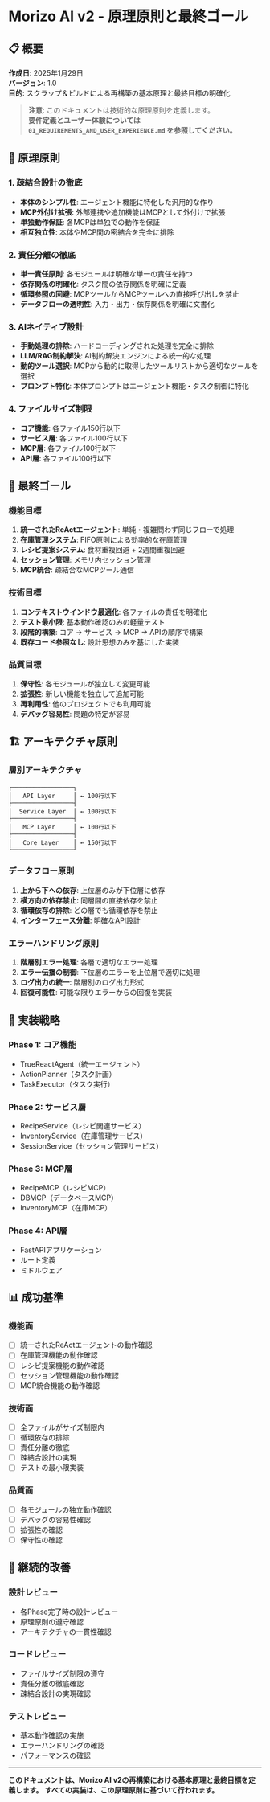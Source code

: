 # Morizo AI v2 - 原理原則と最終ゴール

## 📋 概要

**作成日**: 2025年1月29日  
**バージョン**: 1.0  
**目的**: スクラップ＆ビルドによる再構築の基本原理と最終目標の明確化

> **注意**: このドキュメントは技術的な原理原則を定義します。  
> **要件定義とユーザー体験については `01_REQUIREMENTS_AND_USER_EXPERIENCE.md` を参照してください。**

## 🧠 原理原則

### **1. 疎結合設計の徹底**
- **本体のシンプル性**: エージェント機能に特化した汎用的な作り
- **MCP外付け拡張**: 外部連携や追加機能はMCPとして外付けで拡張
- **単独動作保証**: 各MCPは単独での動作を保証
- **相互独立性**: 本体やMCP間の密結合を完全に排除

### **2. 責任分離の徹底**
- **単一責任原則**: 各モジュールは明確な単一の責任を持つ
- **依存関係の明確化**: タスク間の依存関係を明確に定義
- **循環参照の回避**: MCPツールからMCPツールへの直接呼び出しを禁止
- **データフローの透明性**: 入力・出力・依存関係を明確に文書化

### **3. AIネイティブ設計**
- **手動処理の排除**: ハードコーディングされた処理を完全に排除
- **LLM/RAG制約解決**: AI制約解決エンジンによる統一的な処理
- **動的ツール選択**: MCPから動的に取得したツールリストから適切なツールを選択
- **プロンプト特化**: 本体プロンプトはエージェント機能・タスク制御に特化

### **4. ファイルサイズ制限**
- **コア機能**: 各ファイル150行以下
- **サービス層**: 各ファイル100行以下
- **MCP層**: 各ファイル100行以下
- **API層**: 各ファイル100行以下

## 🎯 最終ゴール

### **機能目標**
1. **統一されたReActエージェント**: 単純・複雑問わず同じフローで処理
2. **在庫管理システム**: FIFO原則による効率的な在庫管理
3. **レシピ提案システム**: 食材重複回避 + 2週間重複回避
4. **セッション管理**: メモリ内セッション管理
5. **MCP統合**: 疎結合なMCPツール通信

### **技術目標**
1. **コンテキストウインドウ最適化**: 各ファイルの責任を明確化
2. **テスト最小限**: 基本動作確認のみの軽量テスト
3. **段階的構築**: コア → サービス → MCP → APIの順序で構築
4. **既存コード参照なし**: 設計思想のみを基にした実装

### **品質目標**
1. **保守性**: 各モジュールが独立して変更可能
2. **拡張性**: 新しい機能を独立して追加可能
3. **再利用性**: 他のプロジェクトでも利用可能
4. **デバッグ容易性**: 問題の特定が容易

## 🏗️ アーキテクチャ原則

### **層別アーキテクチャ**
```
┌─────────────────┐
│   API Layer     │ ← 100行以下
├─────────────────┤
│  Service Layer  │ ← 100行以下
├─────────────────┤
│   MCP Layer     │ ← 100行以下
├─────────────────┤
│   Core Layer    │ ← 150行以下
└─────────────────┘
```

### **データフロー原則**
1. **上から下への依存**: 上位層のみが下位層に依存
2. **横方向の依存禁止**: 同層間の直接依存を禁止
3. **循環依存の排除**: どの層でも循環依存を禁止
4. **インターフェース分離**: 明確なAPI設計

### **エラーハンドリング原則**
1. **階層別エラー処理**: 各層で適切なエラー処理
2. **エラー伝播の制御**: 下位層のエラーを上位層で適切に処理
3. **ログ出力の統一**: 階層別のログ出力形式
4. **回復可能性**: 可能な限りエラーからの回復を実装

## 🚀 実装戦略

### **Phase 1: コア機能**
- TrueReactAgent（統一エージェント）
- ActionPlanner（タスク計画）
- TaskExecutor（タスク実行）

### **Phase 2: サービス層**
- RecipeService（レシピ関連サービス）
- InventoryService（在庫管理サービス）
- SessionService（セッション管理サービス）

### **Phase 3: MCP層**
- RecipeMCP（レシピMCP）
- DBMCP（データベースMCP）
- InventoryMCP（在庫MCP）

### **Phase 4: API層**
- FastAPIアプリケーション
- ルート定義
- ミドルウェア

## 📊 成功基準

### **機能面**
- [ ] 統一されたReActエージェントの動作確認
- [ ] 在庫管理機能の動作確認
- [ ] レシピ提案機能の動作確認
- [ ] セッション管理機能の動作確認
- [ ] MCP統合機能の動作確認

### **技術面**
- [ ] 全ファイルがサイズ制限内
- [ ] 循環依存の排除
- [ ] 責任分離の徹底
- [ ] 疎結合設計の実現
- [ ] テストの最小限実装

### **品質面**
- [ ] 各モジュールの独立動作確認
- [ ] デバッグの容易性確認
- [ ] 拡張性の確認
- [ ] 保守性の確認

## 🔄 継続的改善

### **設計レビュー**
- 各Phase完了時の設計レビュー
- 原理原則の遵守確認
- アーキテクチャの一貫性確認

### **コードレビュー**
- ファイルサイズ制限の遵守
- 責任分離の徹底確認
- 疎結合設計の実現確認

### **テストレビュー**
- 基本動作確認の実施
- エラーハンドリングの確認
- パフォーマンスの確認

---

**このドキュメントは、Morizo AI v2の再構築における基本原理と最終目標を定義します。**
**すべての実装は、この原理原則に基づいて行われます。**
